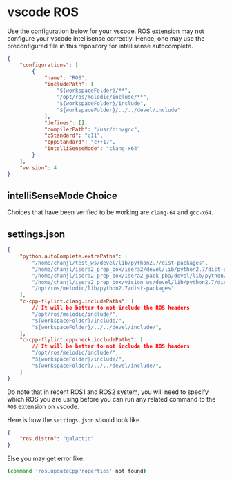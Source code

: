 # vscode ROS

Use the configuration below for your vscode. ROS extension may not configure your vscode intellisense correctly. Hence, one may use the preconfigured file in this repository for intellisense autocomplete.

```json
{
    "configurations": [
        {
            "name": "ROS",
            "includePath": [
                "${workspaceFolder}/**",
                "/opt/ros/melodic/include/**",
                "${workspaceFolder}/include",
                "${workspaceFolder}/../../devel/include"
            ],
            "defines": [],
            "compilerPath": "/usr/bin/gcc",
            "cStandard": "c11",
            "cppStandard": "c++17",
            "intelliSenseMode": "clang-x64"
        }
    ],
    "version": 4
}
```

## intelliSenseMode Choice

Choices that have been verified to be working are `clang-64` and `gcc-x64`.

## settings.json

```json
{
    "python.autoComplete.extraPaths": [
        "/home/chanjl/test_ws/devel/lib/python2.7/dist-packages",
        "/home/chanjl/isera2_prep_box/isera2/devel/lib/python2.7/dist-packages",
        "/home/chanjl/isera2_prep_box/isera2_pack_pba/devel/lib/python2.7/dist-packages",
        "/home/chanjl/isera2_prep_box/vision_ws/devel/lib/python2.7/dist-packages",
        "/opt/ros/melodic/lib/python2.7/dist-packages"
    ],
    "c-cpp-flylint.clang.includePaths": [
        // It will be better to not include the ROS headers
        "/opt/ros/melodic/include/",
        "${workspaceFolder}/include/",
        "${workspaceFolder}/../../devel/include/",
    ],
    "c-cpp-flylint.cppcheck.includePaths": [
        // It will be better to not include the ROS headers
        "/opt/ros/melodic/include/",
        "${workspaceFolder}/include/",
        "${workspaceFolder}/../../devel/include/",
    ]
}
```

Do note that in recent ROS1 and ROS2 system, you will need to specify which ROS you are using before you can run any related command to the `ROS` extension on vscode.

Here is how the `settings.json` should look like.

```json
{
    "ros.distro": "galactic"
}
```

Else you may get error like:
```bash
(command 'ros.updateCppProperties' not found)
```
